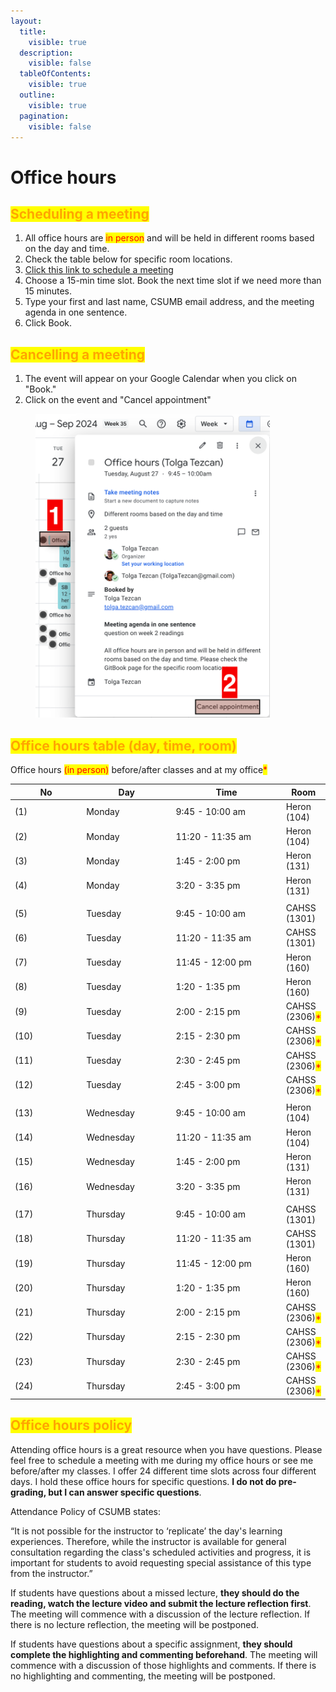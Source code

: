 ```yaml
---
layout:
  title:
    visible: true
  description:
    visible: false
  tableOfContents:
    visible: true
  outline:
    visible: true
  pagination:
    visible: false
---
```


# Office hours

## <mark style="color:orange;">**Scheduling a meeting**</mark>

1. All office hours are <mark style="color:red;">in person</mark> and will be held in different rooms based on the day and time.
2. Check the table below for specific room locations.
3. [Click this link to schedule a meeting](https://calendar.app.google/e3D97y6FSsQMgcmK8)
4. Choose a 15-min time slot. Book the next time slot if we need more than 15 minutes.
5. Type your first and last name, CSUMB email address, and the meeting agenda in one sentence.
6. Click Book.

## <mark style="color:orange;">**Cancelling a meeting**</mark>

1. The event will appear on your Google Calendar when you click on "Book."
2. Click on the event and "Cancel appointment"

<figure><img src="../../.gitbook/assets/image (82).png" alt="" width="375"><figcaption></figcaption></figure>

## <mark style="color:orange;">Office hours table (day, time, room)</mark>

Office hours <mark style="color:red;">(in person)</mark> before/after classes and at my office<mark style="color:red;">\*</mark>

<table data-full-width="true"><thead><tr><th width="134.25000000000003">No</th><th width="154">Day</th><th width="221">Time</th><th>Room</th></tr></thead><tbody><tr><td>  (1)</td><td>Monday</td><td>9:45 - 10:00 am</td><td>Heron (104)</td></tr><tr><td>  (2)</td><td>Monday</td><td>11:20 - 11:35 am</td><td>Heron (104)</td></tr><tr><td>  (3)</td><td>Monday</td><td>1:45 - 2:00 pm</td><td>Heron (131)</td></tr><tr><td>  (4)</td><td>Monday</td><td>3:20 - 3:35 pm</td><td>Heron (131)</td></tr><tr><td></td><td></td><td></td><td></td></tr><tr><td>  (5)</td><td>Tuesday</td><td>9:45 - 10:00 am </td><td>CAHSS (1301)</td></tr><tr><td>  (6)</td><td>Tuesday</td><td>11:20 - 11:35 am</td><td>CAHSS (1301)</td></tr><tr><td>  (7)</td><td>Tuesday</td><td>11:45 - 12:00 pm</td><td>Heron (160)</td></tr><tr><td>  (8)</td><td>Tuesday</td><td>1:20 - 1:35 pm</td><td>Heron (160)</td></tr><tr><td>  (9)</td><td>Tuesday</td><td>2:00 - 2:15 pm</td><td>CAHSS (2306)<mark style="color:red;">*</mark></td></tr><tr><td>  (10)</td><td>Tuesday</td><td>2:15 - 2:30 pm </td><td>CAHSS (2306)<mark style="color:red;">*</mark></td></tr><tr><td>  (11)</td><td>Tuesday</td><td>2:30 - 2:45 pm</td><td>CAHSS (2306)<mark style="color:red;">*</mark></td></tr><tr><td>  (12)</td><td>Tuesday</td><td>2:45 - 3:00 pm</td><td>CAHSS (2306)<mark style="color:red;">*</mark></td></tr><tr><td></td><td></td><td></td><td></td></tr><tr><td>  (13)</td><td>Wednesday</td><td>9:45 - 10:00 am</td><td>Heron (104)</td></tr><tr><td>  (14)</td><td>Wednesday</td><td>11:20 - 11:35 am</td><td>Heron (104)</td></tr><tr><td>  (15)</td><td>Wednesday</td><td>1:45 - 2:00 pm</td><td>Heron (131)</td></tr><tr><td>  (16)</td><td>Wednesday</td><td>3:20 - 3:35 pm</td><td>Heron (131)</td></tr><tr><td></td><td></td><td></td><td></td></tr><tr><td>  (17)</td><td>Thursday</td><td>9:45 - 10:00 am</td><td>CAHSS (1301)</td></tr><tr><td>  (18)</td><td>Thursday</td><td>11:20 - 11:35 am</td><td>CAHSS (1301)</td></tr><tr><td>  (19)</td><td>Thursday</td><td>11:45 - 12:00 pm</td><td>Heron (160)</td></tr><tr><td>  (20)</td><td>Thursday</td><td>1:20 - 1:35 pm</td><td>Heron (160)</td></tr><tr><td>  (21)</td><td>Thursday</td><td>2:00 - 2:15 pm</td><td>CAHSS (2306)<mark style="color:red;">*</mark></td></tr><tr><td>  (22)</td><td>Thursday</td><td>2:15 - 2:30 pm</td><td>CAHSS (2306)<mark style="color:red;">*</mark></td></tr><tr><td>  (23)</td><td>Thursday</td><td>2:30 - 2:45 pm</td><td>CAHSS (2306)<mark style="color:red;">*</mark></td></tr><tr><td>  (24)</td><td>Thursday</td><td>2:45 - 3:00 pm</td><td>CAHSS (2306)<mark style="color:red;">*</mark></td></tr></tbody></table>

## <mark style="color:orange;">Office hours policy</mark>

Attending office hours is a great resource when you have questions. Please feel free to schedule a meeting with me during my office hours or see me before/after my classes. I offer 24 different time slots across four different days. I hold these office hours for specific questions. **I do not do pre-grading, but I can answer specific questions**.

Attendance Policy of CSUMB states:

“It is not possible for the instructor to ‘replicate’ the day's learning experiences. Therefore, while the instructor is available for general consultation regarding the class's scheduled activities and progress, it is important for students to avoid requesting special assistance of this type from the instructor.”

If students have questions about a missed lecture, **they should do the reading, watch the lecture video and submit the lecture reflection first**. The meeting will commence with a discussion of the lecture reflection. If there is no lecture reflection, the meeting will be postponed.

If students have questions about a specific assignment, **they should complete the highlighting and commenting beforehand**. The meeting will commence with a discussion of those highlights and comments. If there is no highlighting and commenting, the meeting will be postponed.
